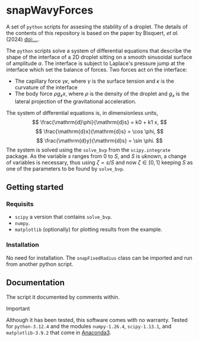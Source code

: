 # snapWavyForces 

A set of `python` scripts for assesing the stability of a droplet. The details of the contents of this repository is based on the paper by Bisquert, _et al._ (2024) [doi:...]().

The `python` scripts solve a system of differential equations that describe the shape of the interface of a 2D droplet sitting on a smooth sinusoidal surface of amplitude $a$. The interface is subject to Laplace's pressure jump at the interface which set the balance of forces. Two forces act on the interface:
 - The capillary force $\gamma \kappa$, where $\gamma$ is the surface tension and $\kappa$ is the curvature of the interface
 - The body force $\rho g_x x$, where $\rho$ is the density of the droplet and $g_x$ is the lateral projection of the gravitational acceleration. 

The system of differential equations is, in dimensionless units,
$$ \frac{\mathrm{d}\phi}{\mathrm{d}s} = k0 + k1 x, $$
$$ \frac{\mathrm{d}x}{\mathrm{d}s} = \cos \phi, $$
$$ \frac{\mathrm{d}y}{\mathrm{d}s} = \sin \phi. $$
The system is solved using the `solve_bvp` from the `scipy.integrate` package. As the variable $s$ ranges from 0 to $S$, and $S$ is uknown, a change of variables is necessary, thus using $\zeta = s/S$ and now $\zeta \in [0, 1]$ keeping $S$ as one of the parameters to be found by `solve_bvp`.

## Getting started

### Requisits

 - `scipy` a version that contains `solve_bvp`.
 - `numpy`.
 - `matplotlib` (optionally) for plotting results from the example.

### Installation

No need for installation. The `snapFixedRadius` class can be imported and run from another python script.

## Documentation

The script it documented by comments within.


> [!IMPORTANT] 
> Although it has been tested, this software comes with no warranty.
> Tested for `python-3.12.4` and the modules `numpy-1.26.4`, `scipy-1.13.1`, and `matplotlib-3.9.2` that come in [Anaconda3](https://www.anaconda.com/download/success).
